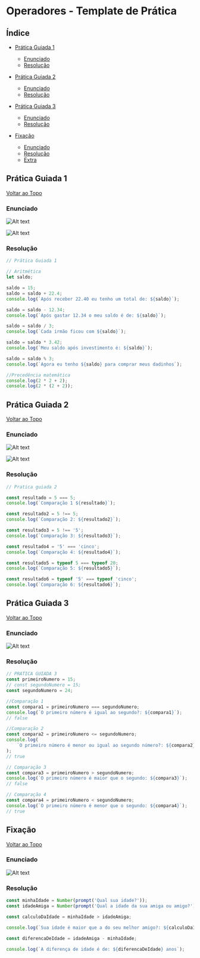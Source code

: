 # Operadores - Template de Prática

## Índice

-   [Prática Guiada 1](#prática-guiada-1)

    -   [Enunciado](#enunciado)
    -   [Resolução](#resolução)

-   [Prática Guiada 2](#prática-guiada-2)

    -   [Enunciado](#enunciado-1)
    -   [Resolução](#resoluc3a7c3a3o-1)

-   [Prática Guiada 3](#prática-guiada-3)

    -   [Enunciado](#enunciado-2)
    -   [Resolução](#resoluc3a7c3a3o-2)

-   [Fixação](#fixação)

    -   [Enunciado](#enunciado-3)
    -   [Resolução](#resoluc3a7c3a3o-3)
    -   [Extra](#extra)

## Prática Guiada 1

[Voltar ao Topo](#índice)

### Enunciado

![Alt text](./images/image.png)

![Alt text](./images/image-1.png)

### Resolução

```js
// Prática Guiada 1

// Aritmética
let saldo;

saldo = 15;
saldo = saldo + 22.4;
console.log(`Após receber 22.40 eu tenho um total de: ${saldo}`);

saldo = saldo - 12.34;
console.log(`Após gastar 12.34 o meu saldo é de: ${saldo}`);

saldo = saldo / 3;
console.log(`Cada irmão ficou com ${saldo}`);

saldo = saldo * 3.42;
console.log(`Meu saldo após investimento é: ${saldo}`);

saldo = saldo % 3;
console.log(`Agora eu tenho ${saldo} para comprar meus dadinhos`);

//Precedência matemática
console.log(2 * 2 + 2);
console.log(2 * (2 + 2));
```

## Prática Guiada 2

[Voltar ao Topo](#índice)

### Enunciado

![Alt text](./images/image-2.png)

![Alt text](./images/image-3.png)

### Resolução

```js
// Pratica guiada 2

const resultado = 5 === 5;
console.log(`Comparação 1 ${resultado}`);

const resultado2 = 5 !== 5;
console.log(`Comparação 2: ${resultado2}`);

const resultado3 = 5 !== '5';
console.log(`Comparação 3: ${resultado3}`);

const resultado4 = '5' === 'cinco';
console.log(`Comparação 4: ${resultado4}`);

const resultado5 = typeof 5 === typeof 20;
console.log(`Comparação 5: ${resultado5}`);

const resultado6 = typeof '5' === typeof 'cinco';
console.log(`Comparação 6: ${resultado6}`);
```

## Prática Guiada 3

[Voltar ao Topo](#índice)

### Enunciado

![Alt text](./images/image-4.png)

### Resolução

```js
// PRATICA GUIADA 3
const primeiroNumero = 15;
// const segundoNumero = 15;
const segundoNumero = 24;

//Comparação 1
const compara1 = primeiroNumero === segundoNumero;
console.log(`O primeiro número é igual ao segundo?: ${compara1}`);
// false

//Comparação 2
const compara2 = primeiroNumero <= segundoNumero;
console.log(
    `O primeiro número é menor ou igual ao segundo número?: ${compara2}`
);
// true

// Comparação 3
const compara3 = primeiroNumero > segundoNumero;
console.log(`O primeiro número é maior que o segundo: ${compara3}`);
// false

// Comparação 4
const compara4 = primeiroNumero < segundoNumero;
console.log(`O primeiro número é menor que o segundo: ${compara4}`);
// true
```

## Fixação

[Voltar ao Topo](#índice)

### Enunciado

![Alt text](./images/image-5.png)

### Resolução

```js
const minhaIdade = Number(prompt('Qual sua idade?'));
const idadeAmiga = Number(prompt('Qual a idade da sua amiga ou amigo?'));

const calculoDaIdade = minhaIdade > idadeAmiga;

console.log(`Sua idade é maior que a do seu melhor amigo?: ${calculoDaIdade}`);

const diferencaDeIdade = idadeAmiga - minhaIdade;

console.log(`A diferença de idade é de: ${diferencaDeIdade} anos`);
```
